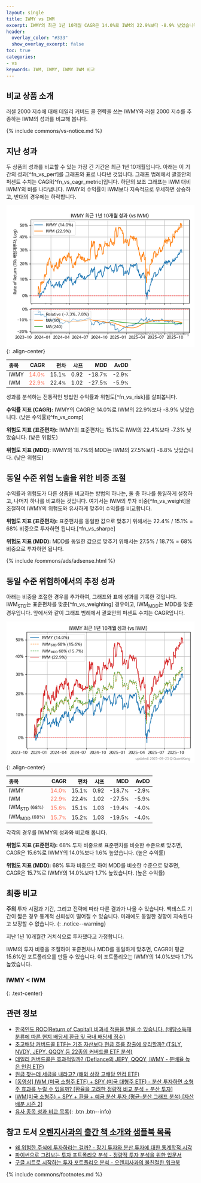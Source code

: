 ```yaml
---
layout: single
title: IWMY vs IWM
excerpt: IWMY의 최근 1년 10개월 CAGR은 14.0%로 IWM의 22.9%보다 -8.9% 낮았습니다.
header:
  overlay_color: "#333"
  show_overlay_excerpt: false
toc: true
categories:
- vs
keywords: IWM, IWMY, IWMY IWM 비교
---
```


## 비교 상품 소개


러셀 2000 지수에 대해 데일리 커버드 콜 전략을 쓰는 IWMY와 러셀 2000 지수를 추종하는 IWM의 성과를 비교해 봅니다.



{% include commons/vs-notice.md %}

## 지난 성과

두 상품의 성과를 비교할 수 있는 가장 긴 기간은 최근 1년 10개월입니다. 아래는 이 기간의 성과[^fn_vs_perf]를 그래프와 표로 나타낸 것입니다.
그래프 범례에서 괄호안의 퍼센트 수치는 CAGR[^fn_vs_cagr_metric]입니다.
하단의 보조 그래프는 IWM 대비 IWMY의 비를 나타냅니다.
IWMY의 수익률이 IWM보다 지속적으로 우세하면 상승하고, 반대의 경우에는 하락합니다.

![IWMY](/vs/images/iwmy-vs-iwm_dual.png){: .align-center}

| **종목** | **CAGR** | **편차** | **샤프** | **MDD** | **AvDD** |
| :------------ | ------: | -----------: | -------: | ------: | -------: |
| IWMY | <span style="color: tomato">14.0<small>%</small></span> | 15.1<small>%</small> | 0.92 | -18.7<small>%</small> | -2.9<small>%</small> |
| IWM | <span style="color: tomato">22.9<small>%</small></span> | 22.4<small>%</small> | 1.02 | -27.5<small>%</small> | -5.9<small>%</small> |

<!-- more -->


성과를 분석하는 전통적인 방법인 수익률과 위험도[^fn_vs_risk]를 살펴봅니다.

**수익률 지표 (CAGR):** IWMY의 CAGR은 14.0%로 IWM의 22.9%보다 -8.9% 낮았습니다. (낮은 수익률)[^fn_vs_comp]

**위험도 지표 (표준편차):** IWMY의 표준편차는 15.1%로 IWM의 22.4%보다 -7.3% 낮았습니다. (낮은 위험도)

**위험도 지표 (MDD):** IWMY의 18.7%의 MDD는 IWM의 27.5%보다 -8.8% 낮았습니다. (낮은 위험도)



## 동일 수준 위험 노출을 위한 비중 조절

수익률과 위험도가 다른 상품을 비교하는 방법의 하나는, 둘 중 하나를 동일하게 설정하고, 나머지 하나를 비교하는 것입니다.
여기서는 IWM의 투자 비중[^fn_vs_weight]을 조절하여 IWMY의 위험도와 유사하게 맞추어 수익률를 비교합니다.

**위험도 지표 (표준편차):** 표준편차를 동일한 값으로 맞추기 위해서는 22.4% / 15.1% = 68% 비중으로 투자하면 됩니다.[^fn_vs_sharpe]

**위험도 지표 (MDD):** MDD를 동일한 값으로 맞추기 위해서는 27.5% / 18.7% = 68% 비중으로 투자하면 됩니다.


{% include /commons/ads/adsense.html %}



## 동일 수준 위험하에서의 추정 성과

아래는 비중을 조절한 경우를 추가하여, 그래프와 표에 성과를 기록한 것입니다.
IWM<sub>STD</sub>는 표준편차를 맞춘[^fn_vs_weighting] 경우이고, IWM<sub>MDD</sub>는 MDD를 맞춘 경우입니다.
앞에서와 같이 그래프 범례에서 괄호안의 퍼센트 수치는 CAGR입니다.


![IWMY](/vs/images/iwmy-vs-iwm.png){: .align-center}



| **종목** | **CAGR** | **편차** | **샤프** | **MDD** | **AvDD** |
| :------------ | ------: | -----------: | -------: | ------: | -------: |
| IWMY | <span style="color: tomato">14.0<small>%</small></span> | 15.1<small>%</small> | 0.92 | -18.7<small>%</small> | -2.9<small>%</small> |
| IWM | <span style="color: tomato">22.9<small>%</small></span> | 22.4<small>%</small> | 1.02 | -27.5<small>%</small> | -5.9<small>%</small> |
| IWM<sub>STD</sub> <small>(68%)</small> | <span style="color: tomato">15.6<small>%</small></span> | 15.1<small>%</small> | 1.03 | -19.4<small>%</small> | -4.0<small>%</small> |
| IWM<sub>MDD</sub> <small>(68%)</small> | <span style="color: tomato">15.7<small>%</small></span> | 15.2<small>%</small> | 1.03 | -19.5<small>%</small> | -4.0<small>%</small> |



각각의 경우를 IWMY의 성과와 비교해 봅니다.

**위험도 지표 (표준편차):** 68% 투자 비중으로 표준편차를 비슷한 수준으로 맞추면, CAGR은 15.6%로 IWMY의 14.0%보다 1.6% 높았습니다. (높은 수익률)

**위험도 지표 (MDD):** 68% 투자 비중으로 하여 MDD를 비슷한 수준으로 맞추면, CAGR은 15.7%로 IWMY의 14.0%보다 1.7% 높았습니다. (높은 수익률)




## 최종 비교

**주의** 투자 시점과 기간, 그리고 전략에 따라 다른 결과가 나올 수 있습니다. 백테스트 기간이 짧은 경우 통계적 신뢰성이 떨어질 수 있습니다. 미래에도 동일한 경향이 지속된다고 보장할 수 없습니다.
{: .notice--warning}

지난 1년 10개월간 거치식으로 투자했다고 가정합니다.

IWM의 투자 비중을 조절하여 표준편차나 MDD를 동일하게 맞추면, CAGR이 평균 15.6%인 포트폴리오를 만들 수 있습니다.
이 포트폴리오는 IWMY의 14.0%보다 1.7% 높았습니다.

### IWMY &lt; IWM
{: .text-center}


## 관련 정보

- [한국인도 ROC(Return of Capital) 비과세 적용을 받을 수 있습니다. (배당소득재분류에 따른 현지 배당세 환급 및 국내 배당세 징수)](https://kongdori.tistory.com/299)
- [초고배당 커버드콜 ETF는 기초 자산보다 현금 흐름 창출에 유리할까? (TSLY, NVDY, JEPY, QQQY 등 22종의 커버드콜 ETF 분석)](https://kongdori.tistory.com/286)
- [데일리 커버드콜은 효과적일까? (Defiance의 JEPY, QQQY, IWMY - 분배율 높은 인컴 ETF)](https://kongdori.tistory.com/235)
- [원금 찾는데 세금을 내라고? (해외 상장 고배당 인컴 ETF)](https://kongdori.tistory.com/206)
- [[동영상] IWM (미국 소형주 ETF) + SPY (미국 대형주 ETF) - 분산 투자하면 소형주 효과를 누릴 수 있을까? [환율을 고려한 정량적 비교 분석 + 분산 투자]](https://youtu.be/CfF6u9VyWS8)
- [IWM(미국 소형주) + SPY + 환율 + 예금 분산 투자 (평균-분산 그래프 분석) [자산 배분 시즌 2]](https://m.blog.naver.com/onuri2005/223923687939)
- [유사 종목 성과 비교 목록](/vs/){: .btn .btn--info}


## 참고 도서 [오렌지사과의 출간 책 소개와 샘플북 목록](https://kongdori.tistory.com/691)

- [왜 위험한 주식에 투자하라는 걸까? - 장기 투자와 분산 투자에 대한 통계학적 시각](https://kongdori.tistory.com/421)
- [파이썬으로 그려보는 투자 포트폴리오 분석  - 정량적 투자 분석을 위한 입문서](https://kongdori.tistory.com/643)
- [구글 시트로 시작하는 투자 포트폴리오 분석 - 오렌지사과의 불친절한 워크북](https://kongdori.tistory.com/449)

{% include commons/footnotes.md %}
